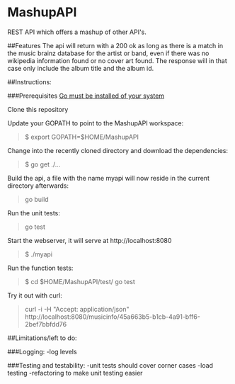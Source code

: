 # MashupAPI
REST API which offers a mashup of other API's.

##Features
The api will return with a 200 ok as long as there is a match in the music brainz database for the artist or band, even if there was no wikipedia information found or no cover art found. The response will in that case only include the album title and the album id.

##Instructions:

###Prerequisites
[Go must be installed of your system](https://golang.org/doc/install)

Clone this repository

Update your GOPATH to point to the MashupAPI workspace:
>$ export GOPATH=$HOME/MashupAPI

Change into the recently cloned directory and download the dependencies:
>$ go get ./...

Build the api, a file with the name myapi will now reside in the current directory afterwards:
>go build

Run the unit tests:
>go test

Start the webserver, it will serve at http://localhost:8080
>$ ./myapi

Run the function tests:
>$ cd $HOME/MashupAPI/test/
>go test

Try it out with curl:
>curl -i -H "Accept: application/json" http://localhost:8080/musicinfo/45a663b5-b1cb-4a91-bff6-2bef7bbfdd76

##Limitations/left to do:

###Logging:
-log levels

###Testing and testability:
-unit tests should cover corner cases
-load testing
-refactoring to make unit testing easier
